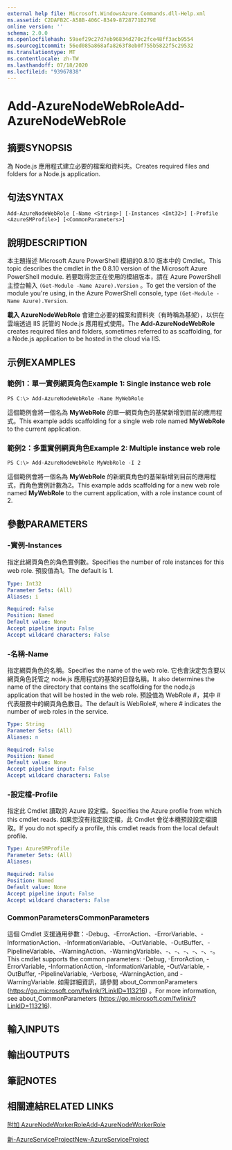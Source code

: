 ```yaml
---
external help file: Microsoft.WindowsAzure.Commands.dll-Help.xml
ms.assetid: C2DAFB2C-A58B-406C-8349-8728771B279E
online version: ''
schema: 2.0.0
ms.openlocfilehash: 59aef29c27d7eb96834d270c2fce48ff3acb9554
ms.sourcegitcommit: 56ed085a868afa8263f8eb0f755b5822f5c29532
ms.translationtype: MT
ms.contentlocale: zh-TW
ms.lasthandoff: 07/18/2020
ms.locfileid: "93967838"
---
```

# <span data-ttu-id="7a8b5-101">Add-AzureNodeWebRole</span><span class="sxs-lookup"><span data-stu-id="7a8b5-101">Add-AzureNodeWebRole</span></span>

## <span data-ttu-id="7a8b5-102">摘要</span><span class="sxs-lookup"><span data-stu-id="7a8b5-102">SYNOPSIS</span></span>
<span data-ttu-id="7a8b5-103">為 Node.js 應用程式建立必要的檔案和資料夾。</span><span class="sxs-lookup"><span data-stu-id="7a8b5-103">Creates required files and folders for a Node.js application.</span></span>

## <span data-ttu-id="7a8b5-104">句法</span><span class="sxs-lookup"><span data-stu-id="7a8b5-104">SYNTAX</span></span>

```
Add-AzureNodeWebRole [-Name <String>] [-Instances <Int32>] [-Profile <AzureSMProfile>] [<CommonParameters>]
```

## <span data-ttu-id="7a8b5-105">說明</span><span class="sxs-lookup"><span data-stu-id="7a8b5-105">DESCRIPTION</span></span>
<span data-ttu-id="7a8b5-106">本主題描述 Microsoft Azure PowerShell 模組的0.8.10 版本中的 Cmdlet。</span><span class="sxs-lookup"><span data-stu-id="7a8b5-106">This topic describes the cmdlet in the 0.8.10 version of the Microsoft Azure PowerShell module.</span></span>
<span data-ttu-id="7a8b5-107">若要取得您正在使用的模組版本，請在 Azure PowerShell 主控台輸入 `(Get-Module -Name Azure).Version` 。</span><span class="sxs-lookup"><span data-stu-id="7a8b5-107">To get the version of the module you're using, in the Azure PowerShell console, type `(Get-Module -Name Azure).Version`.</span></span>

<span data-ttu-id="7a8b5-108">**載入 AzureNodeWebRole** 會建立必要的檔案和資料夾（有時稱為基架），以供在雲端透過 IIS 託管的 Node.js 應用程式使用。</span><span class="sxs-lookup"><span data-stu-id="7a8b5-108">The **Add-AzureNodeWebRole** creates required files and folders, sometimes referred to as scaffolding, for a Node.js application to be hosted in the cloud via IIS.</span></span>

## <span data-ttu-id="7a8b5-109">示例</span><span class="sxs-lookup"><span data-stu-id="7a8b5-109">EXAMPLES</span></span>

### <span data-ttu-id="7a8b5-110">範例1：單一實例網頁角色</span><span class="sxs-lookup"><span data-stu-id="7a8b5-110">Example 1: Single instance web role</span></span>
```
PS C:\> Add-AzureNodeWebRole -Name MyWebRole
```

<span data-ttu-id="7a8b5-111">這個範例會將一個名為 **MyWebRole** 的單一網頁角色的基架新增到目前的應用程式。</span><span class="sxs-lookup"><span data-stu-id="7a8b5-111">This example adds scaffolding for a single web role named **MyWebRole** to the current application.</span></span>

### <span data-ttu-id="7a8b5-112">範例2：多重實例網頁角色</span><span class="sxs-lookup"><span data-stu-id="7a8b5-112">Example 2: Multiple instance web role</span></span>
```
PS C:\> Add-AzureNodeWebRole MyWebRole -I 2
```

<span data-ttu-id="7a8b5-113">這個範例會將一個名為 **MyWebRole** 的新網頁角色的基架新增到目前的應用程式，而角色實例計數為2。</span><span class="sxs-lookup"><span data-stu-id="7a8b5-113">This example adds scaffolding for a new web role named **MyWebRole** to the current application, with a role instance count of 2.</span></span>

## <span data-ttu-id="7a8b5-114">參數</span><span class="sxs-lookup"><span data-stu-id="7a8b5-114">PARAMETERS</span></span>

### <span data-ttu-id="7a8b5-115">-實例</span><span class="sxs-lookup"><span data-stu-id="7a8b5-115">-Instances</span></span>
<span data-ttu-id="7a8b5-116">指定此網頁角色的角色實例數。</span><span class="sxs-lookup"><span data-stu-id="7a8b5-116">Specifies the number of role instances for this web role.</span></span>
<span data-ttu-id="7a8b5-117">預設值為1。</span><span class="sxs-lookup"><span data-stu-id="7a8b5-117">The default is 1.</span></span>

```yaml
Type: Int32
Parameter Sets: (All)
Aliases: i

Required: False
Position: Named
Default value: None
Accept pipeline input: False
Accept wildcard characters: False
```

### <span data-ttu-id="7a8b5-118">-名稱</span><span class="sxs-lookup"><span data-stu-id="7a8b5-118">-Name</span></span>
<span data-ttu-id="7a8b5-119">指定網頁角色的名稱。</span><span class="sxs-lookup"><span data-stu-id="7a8b5-119">Specifies the name of the web role.</span></span>
<span data-ttu-id="7a8b5-120">它也會決定包含要以網頁角色託管之 node.js 應用程式的基架的目錄名稱。</span><span class="sxs-lookup"><span data-stu-id="7a8b5-120">It also determines the name of the directory that contains the scaffolding for the node.js application that will be hosted in the web role.</span></span>
<span data-ttu-id="7a8b5-121">預設值為 WebRole #，其中 # 代表服務中的網頁角色數目。</span><span class="sxs-lookup"><span data-stu-id="7a8b5-121">The default is WebRole#, where # indicates the number of web roles in the service.</span></span>

```yaml
Type: String
Parameter Sets: (All)
Aliases: n

Required: False
Position: Named
Default value: None
Accept pipeline input: False
Accept wildcard characters: False
```

### <span data-ttu-id="7a8b5-122">-設定檔</span><span class="sxs-lookup"><span data-stu-id="7a8b5-122">-Profile</span></span>
<span data-ttu-id="7a8b5-123">指定此 Cmdlet 讀取的 Azure 設定檔。</span><span class="sxs-lookup"><span data-stu-id="7a8b5-123">Specifies the Azure profile from which this cmdlet reads.</span></span>
<span data-ttu-id="7a8b5-124">如果您沒有指定設定檔，此 Cmdlet 會從本機預設設定檔讀取。</span><span class="sxs-lookup"><span data-stu-id="7a8b5-124">If you do not specify a profile, this cmdlet reads from the local default profile.</span></span>

```yaml
Type: AzureSMProfile
Parameter Sets: (All)
Aliases: 

Required: False
Position: Named
Default value: None
Accept pipeline input: False
Accept wildcard characters: False
```

### <span data-ttu-id="7a8b5-125">CommonParameters</span><span class="sxs-lookup"><span data-stu-id="7a8b5-125">CommonParameters</span></span>
<span data-ttu-id="7a8b5-126">這個 Cmdlet 支援通用參數：-Debug、-ErrorAction、-ErrorVariable、-InformationAction、-InformationVariable、-OutVariable、-OutBuffer、-PipelineVariable、-WarningAction、-WarningVariable、-、-、-、-、-、-。</span><span class="sxs-lookup"><span data-stu-id="7a8b5-126">This cmdlet supports the common parameters: -Debug, -ErrorAction, -ErrorVariable, -InformationAction, -InformationVariable, -OutVariable, -OutBuffer, -PipelineVariable, -Verbose, -WarningAction, and -WarningVariable.</span></span> <span data-ttu-id="7a8b5-127">如需詳細資訊，請參閱 about_CommonParameters (https://go.microsoft.com/fwlink/?LinkID=113216) 。</span><span class="sxs-lookup"><span data-stu-id="7a8b5-127">For more information, see about_CommonParameters (https://go.microsoft.com/fwlink/?LinkID=113216).</span></span>

## <span data-ttu-id="7a8b5-128">輸入</span><span class="sxs-lookup"><span data-stu-id="7a8b5-128">INPUTS</span></span>

## <span data-ttu-id="7a8b5-129">輸出</span><span class="sxs-lookup"><span data-stu-id="7a8b5-129">OUTPUTS</span></span>

## <span data-ttu-id="7a8b5-130">筆記</span><span class="sxs-lookup"><span data-stu-id="7a8b5-130">NOTES</span></span>

## <span data-ttu-id="7a8b5-131">相關連結</span><span class="sxs-lookup"><span data-stu-id="7a8b5-131">RELATED LINKS</span></span>

[<span data-ttu-id="7a8b5-132">附加 AzureNodeWorkerRole</span><span class="sxs-lookup"><span data-stu-id="7a8b5-132">Add-AzureNodeWorkerRole</span></span>](./Add-AzureNodeWorkerRole.md)

[<span data-ttu-id="7a8b5-133">新-AzureServiceProject</span><span class="sxs-lookup"><span data-stu-id="7a8b5-133">New-AzureServiceProject</span></span>](./New-AzureServiceProject.md)


